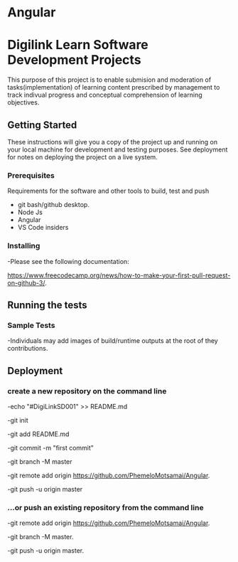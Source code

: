 # Angular

# Digilink Learn Software Development Projects

This purpose of this project is to enable submision and moderation of tasks(implementation)
of learning content prescribed by management to track indivual progress and conceptual comprehension of
learning objectives.

## Getting Started

These instructions will give you a copy of the project up and running on
your local machine for development and testing purposes. See deployment
for notes on deploying the project on a live system.

### Prerequisites

Requirements for the software and other tools to build, test and push
- git bash/github desktop.
- Node Js
- Angular
- VS Code insiders


### Installing

-Please see the following documentation:


https://www.freecodecamp.org/news/how-to-make-your-first-pull-request-on-github-3/.


## Running the tests

### Sample Tests

-Individuals may add images of build/runtime outputs at the root of they contributions.



## Deployment

### create a new repository on the command line
-echo "#DigiLinkSD001" >> README.md


-git init


-git add README.md


-git commit -m "first commit"


-git branch -M master


-git remote add origin https://github.com/PhemeloMotsamai/Angular.


-git push -u origin master


### …or push an existing repository from the command line
-git remote add origin https://github.com/PhemeloMotsamai/Angular.


-git branch -M master.


-git push -u origin master.




